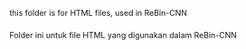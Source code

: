 this folder is for HTML files, used in ReBin-CNN
#####
Folder ini untuk file HTML yang digunakan dalam ReBin-CNN
